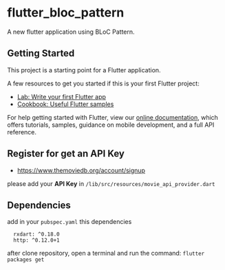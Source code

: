 # flutter_bloc_pattern

A new flutter application using BLoC Pattern.

## Getting Started

This project is a starting point for a Flutter application.

A few resources to get you started if this is your first Flutter project:

- [Lab: Write your first Flutter app](https://flutter.dev/docs/get-started/codelab)
- [Cookbook: Useful Flutter samples](https://flutter.dev/docs/cookbook)

For help getting started with Flutter, view our
[online documentation](https://flutter.dev/docs), which offers tutorials,
samples, guidance on mobile development, and a full API reference.

## Register for get an API Key
- https://www.themoviedb.org/account/signup

please add your **API Key** in `/lib/src/resources/movie_api_provider.dart`

## Dependencies

add in your `pubspec.yaml` this dependencies
```
  rxdart: ^0.18.0
  http: ^0.12.0+1
```

after clone repository, open a terminal and run the command: `flutter packages get`